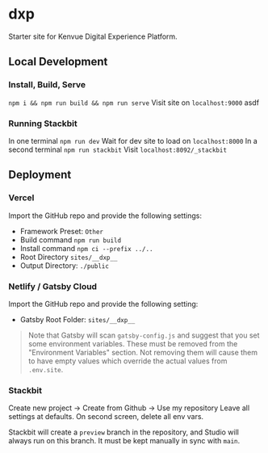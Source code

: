# __dxp__

Starter site for Kenvue Digital Experience Platform.


## Local Development

### Install, Build, Serve

`npm i && npm run build && npm run serve`
Visit site on `localhost:9000`
asdf

### Running Stackbit

In one terminal `npm run dev`
Wait for dev site to load on `localhost:8000`
In a second terminal `npm run stackbit`
Visit `localhost:8092/_stackbit`

## Deployment

### Vercel
Import the GitHub repo and provide the following settings:
- Framework Preset: `Other`
- Build command `npm run build`
- Install command `npm ci --prefix ../..`
- Root Directory `sites/__dxp__`
- Output Directory: `./public`

### Netlify / Gatsby Cloud
Import the GitHub repo and provide the following setting:
- Gatsby Root Folder: `sites/__dxp__`

> Note that Gatsby will scan `gatsby-config.js` and suggest that you set some
> environment variables. These must be removed from the "Environment Variables"
> section. Not removing them will cause them to have empty values which override
> the actual values from `.env.site`.

### Stackbit

Create new project -> Create from Github -> Use my repository
Leave all settings at defaults.
On second screen, delete all env vars.

Stackbit will create a `preview` branch in the repository, and Studio will always
run on this branch.  It must be kept manually in sync with `main`.
